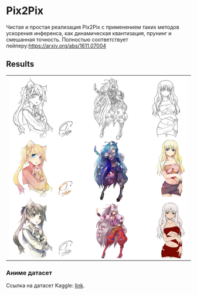 # Pix2Pix
Чистая и простая реализация Pix2Pix с применением таких методов ускорения инференса, как динамическая квантизация, прунинг и смешанная точность.
Полностью соответствует пейперу:https://arxiv.org/abs/1611.07004


## Results
||
|:---:|
|![](results/results_anime.png)|


### Аниме датасет
Ссылка на датасет Kaggle: [link](https://www.kaggle.com/ktaebum/anime-sketch-colorization-pair).

